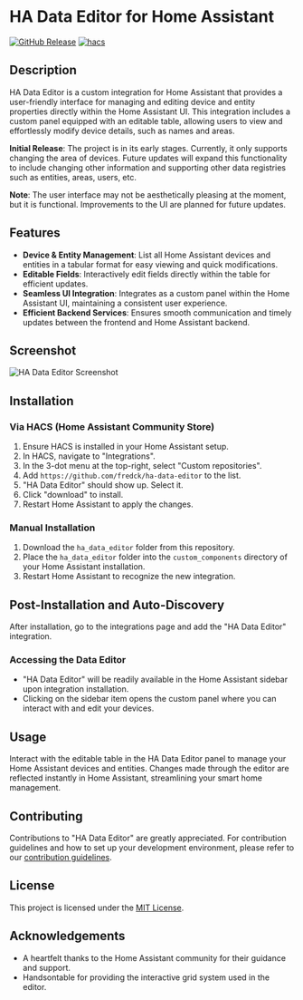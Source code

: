 # HA Data Editor for Home Assistant

[![GitHub Release][releases-shield]][releases]
[![hacs][hacsbadge]][hacs]

## Description

HA Data Editor is a custom integration for Home Assistant that provides a user-friendly interface for managing and editing device and entity properties directly within the Home Assistant UI. This integration includes a custom panel equipped with an editable table, allowing users to view and effortlessly modify device details, such as names and areas.

**Initial Release**: The project is in its early stages. Currently, it only supports changing the area of devices. Future updates will expand this functionality to include changing other information and supporting other data registries such as entities, areas, users, etc.

**Note**: The user interface may not be aesthetically pleasing at the moment, but it is functional. Improvements to the UI are planned for future updates.

## Features

- **Device & Entity Management**: List all Home Assistant devices and entities in a tabular format for easy viewing and quick modifications.
- **Editable Fields**: Interactively edit fields directly within the table for efficient updates.
- **Seamless UI Integration**: Integrates as a custom panel within the Home Assistant UI, maintaining a consistent user experience.
- **Efficient Backend Services**: Ensures smooth communication and timely updates between the frontend and Home Assistant backend.

## Screenshot

![HA Data Editor Screenshot](https://github.com/fredck/ha-data-editor/blob/main/images/ha-data-editor-screenshot.png?raw=true "A real world screenshot")

## Installation

### Via HACS (Home Assistant Community Store)

1. Ensure HACS is installed in your Home Assistant setup.
2. In HACS, navigate to "Integrations".
3. In the 3-dot menu at the top-right, select "Custom repositories".
4. Add `https://github.com/fredck/ha-data-editor` to the list.
5. "HA Data Editor" should show up. Select it.
6. Click "download" to install.
7. Restart Home Assistant to apply the changes.

### Manual Installation

1. Download the `ha_data_editor` folder from this repository.
2. Place the `ha_data_editor` folder into the `custom_components` directory of your Home Assistant installation.
3. Restart Home Assistant to recognize the new integration.

## Post-Installation and Auto-Discovery

After installation, go to the integrations page and add the "HA Data Editor" integration.

### Accessing the Data Editor

- "HA Data Editor" will be readily available in the Home Assistant sidebar upon integration installation.
- Clicking on the sidebar item opens the custom panel where you can interact with and edit your devices.

## Usage

Interact with the editable table in the HA Data Editor panel to manage your Home Assistant devices and entities. Changes made through the editor are reflected instantly in Home Assistant, streamlining your smart home management.

## Contributing

Contributions to "HA Data Editor" are greatly appreciated. For contribution guidelines and how to set up your development environment, please refer to our [contribution guidelines](CONTRIBUTING.md).

## License

This project is licensed under the [MIT License](LICENSE).

## Acknowledgements

- A heartfelt thanks to the Home Assistant community for their guidance and support.
- Handsontable for providing the interactive grid system used in the editor.

[hacs]: https://github.com/hacs/integration
[hacsbadge]: https://img.shields.io/badge/HACS-Custom-41BDF5.svg?style=for-the-badge
[releases-shield]: https://img.shields.io/github/release/fredck/ha-data-editor.svg?style=for-the-badge
[releases]: https://github.com/fredck/ha-data-editor/releases
